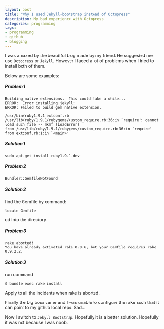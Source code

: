 ```yaml
---
layout: post
title: "Why I used Jekyll-bootstrap instead of Octopress"
description: My bad experience with Octopress
categories: programming
tags:
- programming
- github
- blogging
---
```

I was amazed by the beautiful blog made by my friend.
He suggested me use `Octopress` or `Jekyll`.
However I faced a lot of problems when I tried to install both of them.

Below are some examples:

##### Problem 1

    Building native extensions.  This could take a while...
    ERROR:  Error installing jekyll:
    ERROR: Failed to build gem native extension.

    /usr/bin/ruby1.9.1 extconf.rb
    /usr/lib/ruby/1.9.1/rubygems/custom_require.rb:36:in `require': cannot load such file -- mkmf (LoadError)
    from /usr/lib/ruby/1.9.1/rubygems/custom_require.rb:36:in `require'
    from extconf.rb:1:in `<main>'

##### Solution 1

	sudo apt-get install ruby1.9.1-dev

##### Problem 2  

	Bundler::GemfileNotFound

##### Solution 2
find the Gemfile by command:

    locate Gemfile

cd into the directory

##### Problem 3

    rake aborted!
    You have already activated rake 0.9.6, but your Gemfile requires rake 0.9.2.2.

##### Solution 3
run command

    $ bundle exec rake install

Apply to all the incidents when rake is aborted.

Finally the big boss came and I was unable to configure the rake such that it can
point to my github local repo. Sad...

Now I switch to `Jekyll Bootstrap`. Hopefully it is a better solution.
Hopefully it was not because I was noob.
